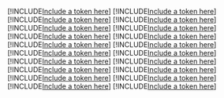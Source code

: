 [!INCLUDE[Include a token here](refs1541566839049/r1.md)]
[!INCLUDE[Include a token here](refs1541566839049/r2.md)]
[!INCLUDE[Include a token here](refs1541566839049/r3.md)]
[!INCLUDE[Include a token here](refs1541566839049/r4.md)]
[!INCLUDE[Include a token here](refs1541566839049/r5.md)]
[!INCLUDE[Include a token here](refs1541566839049/r6.md)]
[!INCLUDE[Include a token here](refs1541566839049/r7.md)]
[!INCLUDE[Include a token here](refs1541566839049/r8.md)]
[!INCLUDE[Include a token here](refs1541566839049/r9.md)]
[!INCLUDE[Include a token here](refs1541566839049/r10.md)]
[!INCLUDE[Include a token here](refs1541566839049/r11.md)]
[!INCLUDE[Include a token here](refs1541566839049/r12.md)]
[!INCLUDE[Include a token here](refs1541566839049/r13.md)]
[!INCLUDE[Include a token here](refs1541566839049/r14.md)]
[!INCLUDE[Include a token here](refs1541566839049/r15.md)]
[!INCLUDE[Include a token here](refs1541566839049/r16.md)]
[!INCLUDE[Include a token here](refs1541566839049/r17.md)]
[!INCLUDE[Include a token here](refs1541566839049/r18.md)]
[!INCLUDE[Include a token here](refs1541566839049/r19.md)]
[!INCLUDE[Include a token here](refs1541566839049/r20.md)]